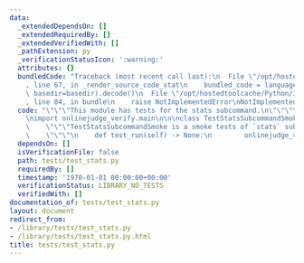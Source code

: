 ```yaml
---
data:
  _extendedDependsOn: []
  _extendedRequiredBy: []
  _extendedVerifiedWith: []
  _pathExtension: py
  _verificationStatusIcon: ':warning:'
  attributes: {}
  bundledCode: "Traceback (most recent call last):\n  File \"/opt/hostedtoolcache/Python/3.8.5/x64/lib/python3.8/site-packages/onlinejudge_verify/documentation/build.py\"\
    , line 67, in _render_source_code_stat\n    bundled_code = language.bundle(stat.path,\
    \ basedir=basedir).decode()\n  File \"/opt/hostedtoolcache/Python/3.8.5/x64/lib/python3.8/site-packages/onlinejudge_verify/languages/python.py\"\
    , line 84, in bundle\n    raise NotImplementedError\nNotImplementedError\n"
  code: "\"\"\"This module has tests for the stats subcommand.\n\"\"\"\n\nimport unittest\n\
    \nimport onlinejudge_verify.main\n\n\nclass TestStatsSubcommandSmoke(unittest.TestCase):\n\
    \    \"\"\"TestStatsSubcommandSmoke is a smoke tests of `stats` subcommand.\n\
    \    \"\"\"\n    def test_run(self) -> None:\n        onlinejudge_verify.main.subcommand_stats()\n"
  dependsOn: []
  isVerificationFile: false
  path: tests/test_stats.py
  requiredBy: []
  timestamp: '1970-01-01 00:00:00+00:00'
  verificationStatus: LIBRARY_NO_TESTS
  verifiedWith: []
documentation_of: tests/test_stats.py
layout: document
redirect_from:
- /library/tests/test_stats.py
- /library/tests/test_stats.py.html
title: tests/test_stats.py
---
```


